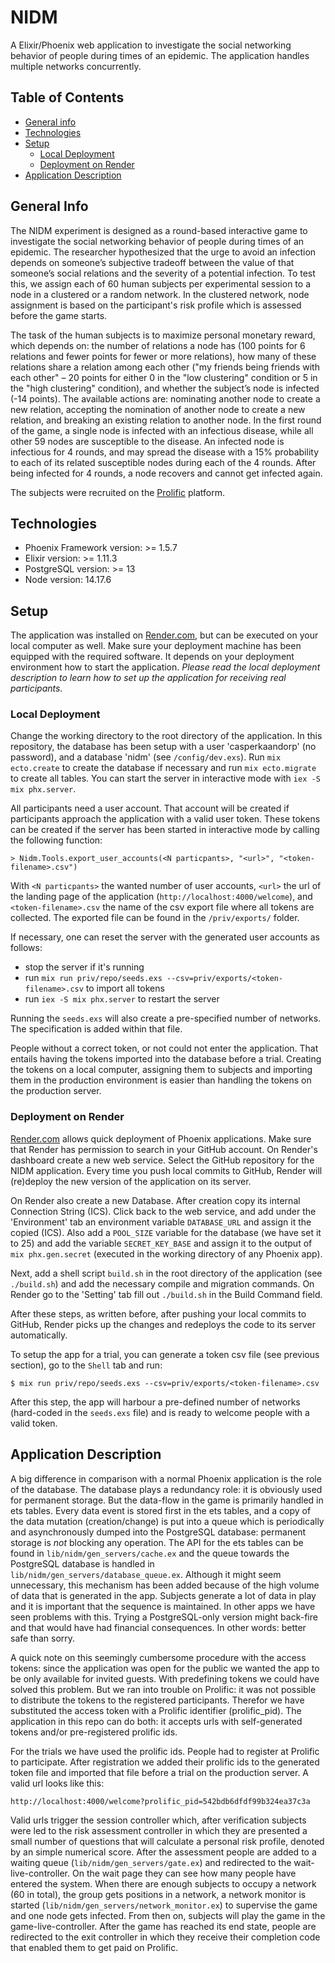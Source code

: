# NIDM

A Elixir/Phoenix web application to investigate the social networking behavior of people during times of an epidemic. The application handles multiple networks concurrently.

## Table of Contents
* [General info](#general-info)
* [Technologies](#technologies)
* [Setup](#setup)
    * [Local Deployment](#local-deployment)
    * [Deployment on Render](#deployment-on-render)
* [Application Description](#application-description)

## General Info

The NIDM experiment is designed as a round-based interactive game to investigate the social networking behavior of people during times of an epidemic. The researcher hypothesized that the urge to avoid an infection depends on someone’s subjective tradeoff between the value of that someone’s social relations and the severity of a potential infection. To test this, we assign each of 60 human subjects per experimental session to a node in a clustered or a random network. In the clustered network, node assignment is based on the participant's risk profile which is assessed before the game starts.

The task of the human subjects is to maximize personal monetary reward, which depends on: the number of relations a node has (100 points for 6 relations and fewer points for fewer or more relations), how many of these relations share a relation among each other ("my friends being friends with each other" – 20 points for either 0 in the "low clustering" condition or 5 in the "high clustering" condition), and whether the subject’s node is infected (-14 points). The available actions are: nominating another node to create a new relation, accepting the nomination of another node to create a new relation, and breaking an existing relation to another node. In the first round of the game, a single node is infected with an infectious disease, while all other 59 nodes are susceptible to the disease. An infected node is infectious for 4 rounds, and may spread the disease with a 15% probability to each of its related susceptible nodes during each of the 4 rounds. After being infected for 4 rounds, a node recovers and cannot get infected again.

The subjects were recruited on the [Prolific](https://www.prolific.co/) platform.

## Technologies

* Phoenix Framework version: >= 1.5.7
* Elixir version: >= 1.11.3
* PostgreSQL version: >= 13
* Node version: 14.17.6

## Setup

The application was installed on [Render.com](https://render.com/), but can be executed on your local computer as well. Make sure your deployment machine has been equipped with the required software. It depends on your deployment environment how to start the application. *Please read the local deployment description to learn how to set up the application for receiving real participants*.

### Local Deployment

Change the working directory to the root directory of the application. In this repository, the database has been setup with a user 'casperkaandorp' (no password), and a database 'nidm' (see `/config/dev.exs`). Run `mix ecto.create` to create the database if necessary and run `mix ecto.migrate` to create all tables. You can start the server in interactive mode with `iex -S mix phx.server`.

All participants need a user account. That account will be created if participants approach the application with a valid user token. These tokens can be created if the server has been started in interactive mode by calling the following function:
```
> Nidm.Tools.export_user_accounts(<N particpants>, "<url>", "<token-filename>.csv")
```
With `<N particpants>` the wanted number of user accounts, `<url>` the url of the landing page of the application (`http://localhost:4000/welcome`), and `<token-filename>.csv` the name of the csv export file where all tokens are collected. The exported file can be found in the `/priv/exports/` folder.

If necessary, one can reset the server with the generated user accounts as follows:
* stop the server if it's running
* run `mix run priv/repo/seeds.exs --csv=priv/exports/<token-filename>.csv` to import all tokens
* run `iex -S mix phx.server` to restart the server

Running the `seeds.exs` will also create a pre-specified number of networks. The specification is added within that file.

People without a correct token, or not  could not enter the application. That entails having the tokens imported into the database before a trial. Creating the tokens on a local computer, assigning them to subjects and importing them in the production environment is easier than handling the tokens on the production server.

### Deployment on Render

[Render.com](https://render.com/) allows quick deployment of Phoenix applications. Make sure that Render has permission to search in your GitHub account. On Render's dashboard create a new web service. Select the GitHub repository for the NIDM application. Every time you push local commits to GitHub, Render will (re)deploy the new version of the application on its server.

On Render also create a new Database. After creation copy its internal Connection String (ICS). Click back to the web service, and add under the 'Environment' tab an environment variable `DATABASE_URL` and assign it the copied (ICS). Also add a `POOL_SIZE` variable for the database (we have set it to 25) and add the variable `SECRET_KEY_BASE` and assign it to the output of `mix phx.gen.secret` (executed in the working directory of any Phoenix app).

Next, add a shell script `build.sh` in the root directory of the application (see `./build.sh`) and add the necessary compile and migration commands. On Render go to the 'Setting' tab fill out `./build.sh` in the Build Command field.

After these steps, as written before, after pushing your local commits to GitHub, Render picks up the changes and redeploys the code to its server automatically.

To setup the app for a trial, you can generate a token csv file (see previous section), go to the `Shell` tab and run:
```
$ mix run priv/repo/seeds.exs --csv=priv/exports/<token-filename>.csv
```
After this step, the app will harbour a pre-defined number of networks (hard-coded in the `seeds.exs` file) and is ready to welcome people with a valid token.

## Application Description

A big difference in comparison with a normal Phoenix application is the role of the database. The database plays a redundancy role: it is obviously used for permanent storage. But the data-flow in the game is primarily handled in ets tables. Every data event is stored first in the ets tables, and a copy of the data mutation (creation/change) is put into a queue which is periodically and asynchronously  dumped into the PostgreSQL database: permanent storage is _not_ blocking any operation. The API for the ets tables can be found in `lib/nidm/gen_servers/cache.ex` and the queue towards the PostgreSQL database is handled in `lib/nidm/gen_servers/database_queue.ex`. Although it might seem unnecessary, this mechanism has been added because of the high volume of data that is generated in the app. Subjects generate a lot of data in play and it is important that the sequence is maintained. In other apps we have seen problems with this. Trying a PostgreSQL-only version might back-fire and that would have had financial consequences. In other words: better safe than sorry.

A quick note on this seemingly cumbersome procedure with the access tokens: since the application was open for the public we wanted the app to be only available for invited guests. With predefining tokens we could have solved this problem. But we ran into trouble on Prolific: it was not possible to distribute the tokens to the registered participants. Therefor we have substituted the access token with a Prolific identifier (prolific_pid). The application in this repo can do both: it accepts urls with self-generated tokens and/or pre-registered prolific ids. 

For the trials we have used the prolific ids. People had to register at Prolific to participate. After registration we added their prolific ids to the generated token file and imported that file before a trial on the production server. A valid url looks like this:
```
http://localhost:4000/welcome?prolific_pid=542bdb6dfdf99b324ea37c3a
```
Valid urls trigger the session controller which, after verification subjects were led to the risk assessment controller in which they are presented a small number of questions that will calculate a personal risk profile, denoted by an simple numerical score. After the assessment people are added to a waiting queue (`lib/nidm/gen_servers/gate.ex`) and redirected to the wait-live-controller. On the wait page they can see how many people have entered the system. When there are enough subjects to occupy a network (60 in total), the group gets positions in a network, a network monitor is started (`lib/nidm/gen_servers/network_monitor.ex`) to supervise the game and one node gets infected. From then on, subjects will play the game in the game-live-controller. After the game has reached its end state, people are redirected to the exit controller in which they receive their completion code that enabled them to get paid on Prolific. 



